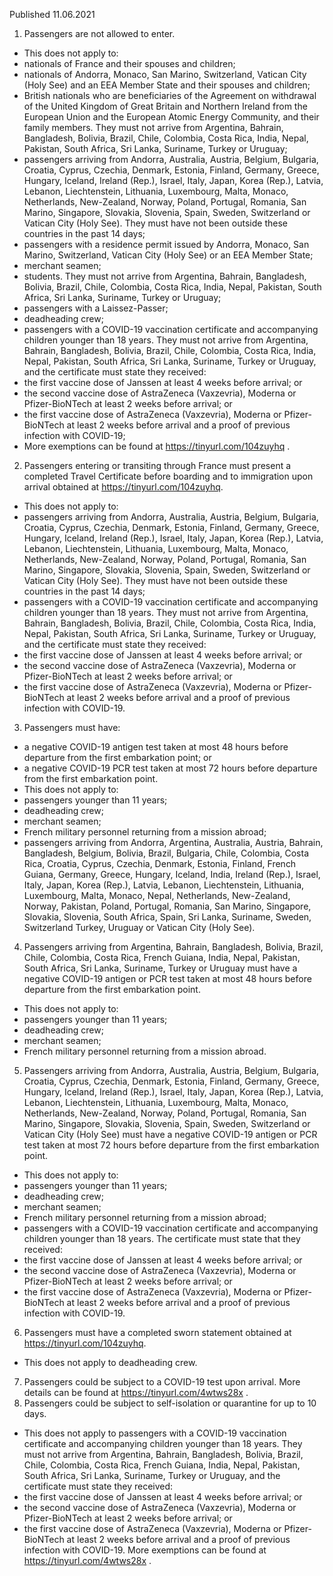 Published 11.06.2021
1. Passengers are not allowed to enter.
- This does not apply to:
- nationals of France and their spouses and children;
- nationals of Andorra, Monaco, San Marino, Switzerland, Vatican City (Holy See) and an EEA Member State and their spouses and children;
- British nationals who are beneficiaries of the Agreement on withdrawal of the United Kingdom of Great Britain and Northern Ireland from the European Union and the European Atomic Energy Community, and their family members. They must not arrive from Argentina, Bahrain, Bangladesh, Bolivia, Brazil, Chile, Colombia, Costa Rica, India, Nepal, Pakistan, South Africa, Sri Lanka, Suriname, Turkey or Uruguay;
- passengers arriving from Andorra, Australia, Austria, Belgium, Bulgaria, Croatia, Cyprus, Czechia, Denmark, Estonia, Finland, Germany, Greece, Hungary, Iceland, Ireland (Rep.), Israel, Italy, Japan, Korea (Rep.), Latvia, Lebanon, Liechtenstein, Lithuania, Luxembourg, Malta, Monaco, Netherlands, New-Zealand, Norway, Poland, Portugal, Romania, San Marino, Singapore, Slovakia, Slovenia, Spain, Sweden, Switzerland or Vatican City (Holy See). They must have not been outside these countries in the past 14 days;
- passengers with a residence permit issued by Andorra, Monaco, San Marino, Switzerland, Vatican City (Holy See) or an EEA Member State;
- merchant seamen;
- students. They must not arrive from Argentina, Bahrain, Bangladesh, Bolivia, Brazil, Chile, Colombia, Costa Rica, India, Nepal, Pakistan, South Africa, Sri Lanka, Suriname, Turkey or Uruguay;
- passengers with a Laissez-Passer;
- deadheading crew;
- passengers with a COVID-19 vaccination certificate and accompanying children younger than 18 years. They must not arrive from Argentina, Bahrain, Bangladesh, Bolivia, Brazil, Chile, Colombia, Costa Rica, India, Nepal, Pakistan, South Africa, Sri Lanka, Suriname, Turkey or Uruguay, and the certificate must state they received:
- the first vaccine dose of Janssen at least 4 weeks before arrival; or
- the second vaccine dose of AstraZeneca (Vaxzevria), Moderna or Pfizer-BioNTech at least 2 weeks before arrival; or
- the first vaccine dose of AstraZeneca (Vaxzevria), Moderna or Pfizer-BioNTech at least 2 weeks before arrival and a proof of previous infection with COVID-19;
- More exemptions can be found at <a href="https://tinyurl.com/104zuyhq">https://tinyurl.com/104zuyhq</a> .
2. Passengers entering or transiting through France must present a completed Travel Certificate before boarding and to immigration upon arrival obtained at <a href="https://tinyurl.com/104zuyhq">https://tinyurl.com/104zuyhq</a>. 
- This does not apply to:
- passengers arriving from Andorra, Australia, Austria, Belgium, Bulgaria, Croatia, Cyprus, Czechia, Denmark, Estonia, Finland, Germany, Greece, Hungary, Iceland, Ireland (Rep.), Israel, Italy, Japan, Korea (Rep.), Latvia, Lebanon, Liechtenstein, Lithuania, Luxembourg, Malta, Monaco, Netherlands, New-Zealand, Norway, Poland, Portugal, Romania, San Marino, Singapore, Slovakia, Slovenia, Spain, Sweden, Switzerland or Vatican City (Holy See). They must have not been outside these countries in the past 14 days;
- passengers with a COVID-19 vaccination certificate and accompanying children younger than 18 years. They must not arrive from Argentina, Bahrain, Bangladesh, Bolivia, Brazil, Chile, Colombia, Costa Rica, India, Nepal, Pakistan, South Africa, Sri Lanka, Suriname, Turkey or Uruguay, and the certificate must state they received:
- the first vaccine dose of Janssen at least 4 weeks before arrival; or
- the second vaccine dose of AstraZeneca (Vaxzevria), Moderna or Pfizer-BioNTech at least 2 weeks before arrival; or
- the first vaccine dose of AstraZeneca (Vaxzevria), Moderna or Pfizer-BioNTech at least 2 weeks before arrival and a proof of previous infection with COVID-19.
3. Passengers must have:
- a negative COVID-19 antigen test taken at most 48 hours before departure from the first embarkation point; or
- a negative COVID-19 PCR test taken at most 72 hours before departure from the first embarkation point. 
- This does not apply to:
- passengers younger than 11 years;
- deadheading crew;
- merchant seamen;
- French military personnel returning from a mission abroad;
- passengers arriving from Andorra, Argentina, Australia, Austria, Bahrain, Bangladesh, Belgium, Bolivia, Brazil, Bulgaria, Chile, Colombia, Costa Rica, Croatia, Cyprus, Czechia, Denmark, Estonia, Finland, French Guiana, Germany, Greece, Hungary, Iceland, India, Ireland (Rep.), Israel, Italy, Japan, Korea (Rep.), Latvia, Lebanon, Liechtenstein, Lithuania, Luxembourg, Malta, Monaco, Nepal, Netherlands, New-Zealand, Norway, Pakistan, Poland, Portugal, Romania, San Marino, Singapore, Slovakia, Slovenia, South Africa, Spain, Sri Lanka, Suriname, Sweden, Switzerland Turkey, Uruguay or Vatican City (Holy See).
4. Passengers arriving from Argentina, Bahrain, Bangladesh, Bolivia, Brazil, Chile, Colombia, Costa Rica, French Guiana, India, Nepal, Pakistan, South Africa, Sri Lanka, Suriname, Turkey or Uruguay must have a negative COVID-19 antigen or PCR test taken at most 48 hours before departure from the first embarkation point. 
- This does not apply to:
- passengers younger than 11 years;
- deadheading crew;
- merchant seamen;
- French military personnel returning from a mission abroad.
5. Passengers arriving from Andorra, Australia, Austria, Belgium, Bulgaria, Croatia, Cyprus, Czechia, Denmark, Estonia, Finland, Germany, Greece, Hungary, Iceland, Ireland (Rep.), Israel, Italy, Japan, Korea (Rep.), Latvia, Lebanon, Liechtenstein, Lithuania, Luxembourg, Malta, Monaco, Netherlands, New-Zealand, Norway, Poland, Portugal, Romania, San Marino, Singapore, Slovakia, Slovenia, Spain, Sweden, Switzerland or Vatican City (Holy See) must have a negative COVID-19 antigen or PCR test taken at most 72 hours before departure from the first embarkation point.
- This does not apply to:
- passengers younger than 11 years;
- deadheading crew;
- merchant seamen;
- French military personnel returning from a mission abroad;
- passengers with a COVID-19 vaccination certificate and accompanying children younger than 18 years. The certificate must state that they received:
- the first vaccine dose of Janssen at least 4 weeks before arrival; or
- the second vaccine dose of AstraZeneca (Vaxzevria), Moderna or Pfizer-BioNTech at least 2 weeks before arrival; or
- the first vaccine dose of AstraZeneca (Vaxzevria), Moderna or Pfizer-BioNTech at least 2 weeks before arrival and a proof of previous infection with COVID-19. 
6. Passengers must have a completed sworn statement obtained at <a href="https://tinyurl.com/104zuyhq">https://tinyurl.com/104zuyhq</a>. 
- This does not apply to deadheading crew. 
7. Passengers could be subject to a COVID-19 test upon arrival. More details can be found at <a href="https://tinyurl.com/4wtws28x">https://tinyurl.com/4wtws28x</a> .
8. Passengers could be subject to self-isolation or quarantine for up to 10 days.
- This does not apply to passengers with a COVID-19 vaccination certificate and accompanying children younger than 18 years. They must not arrive from Argentina, Bahrain, Bangladesh, Bolivia, Brazil, Chile, Colombia, Costa Rica, French Guiana, India, Nepal, Pakistan, South Africa, Sri Lanka, Suriname, Turkey or Uruguay, and the certificate must state they received:
- the first vaccine dose of Janssen at least 4 weeks before arrival; or
- the second vaccine dose of AstraZeneca (Vaxzevria), Moderna or Pfizer-BioNTech at least 2 weeks before arrival; or
- the first vaccine dose of AstraZeneca (Vaxzevria), Moderna or Pfizer-BioNTech at least 2 weeks before arrival and a proof of previous infection with COVID-19.
More exemptions can be found at <a href="https://tinyurl.com/4wtws28x">https://tinyurl.com/4wtws28x</a> .

